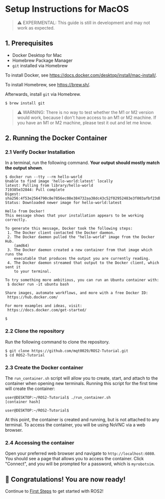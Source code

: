 # Setup Instructions for MacOS

> :warning: EXPERIMENTAL: This guide is still in development and may not work as expected.

## 1. Prerequisites

- Docker Desktop for Mac
- Homebrew Package Manager
- `git` installed via Homebrew

To install Docker, see https://docs.docker.com/desktop/install/mac-install/.

To install Homebrew, see https://brew.sh/.

Afterwards, install `git` via Homebrew.

```console
$ brew install git
```

> :warning: WARNING: There is no way to test whether the M1 or M2 version would work, because I don't have
> access to an M1 or M2 machine. If you have an M1 or M2 machine, please test it out and let me
> know.

## 2. Running the Docker Container

### 2.1 Verify Docker Installation

In a terminal, run the following command. **Your output should mostly match the output shown**.

```console
$ docker run --tty --rm hello-world
Unable to find image 'hello-world:latest' locally
latest: Pulling from library/hello-world
719385e32844: Pull complete
Digest: sha256:4f53e2564790c8e7856ec08e384732aa38dc43c52f02952483e3f003afbf23db
Status: Downloaded newer image for hello-world:latest

Hello from Docker!
This message shows that your installation appears to be working correctly.

To generate this message, Docker took the following steps:
 1. The Docker client contacted the Docker daemon.
 2. The Docker daemon pulled the "hello-world" image from the Docker Hub.
    (amd64)
 3. The Docker daemon created a new container from that image which runs the
    executable that produces the output you are currently reading.
 4. The Docker daemon streamed that output to the Docker client, which sent it
    to your terminal.

To try something more ambitious, you can run an Ubuntu container with:
 $ docker run -it ubuntu bash

Share images, automate workflows, and more with a free Docker ID:
 https://hub.docker.com/

For more examples and ideas, visit:
 https://docs.docker.com/get-started/

$
```

### 2.2 Clone the repository

Run the following command to clone the repository.

```console
$ git clone https://github.com/mqt0029/ROS2-Tutorial.git
$ cd ROS2-Tutorial
```

### 2.3 Create the Docker container

The `run_container.sh` script will allow you to create, start, and attach to the container when
opening new terminals. Running this script for the first time will create the container:

```console
user@DESKTOP:~/ROS2-Tutorial$ ./run_container.sh
[container hash]

user@DESKTOP:~/ROS2-Tutorial$
```

At this point, the container is created and running, but is not attached to any terminal. To access
the container, you will be using NoVNC via a web browser.

### 2.4 Accessing the container

Open your preferred web browser and navigate to `http://localhost:6080`. You should see a page that
allows you to access the container. Click "Connect", and you will be prompted for a password, which
is `myrobotsim`.

## :tada: Congratulations! You are now ready!

Continue to [First Steps](./first_steps.md) to get started with ROS2!
